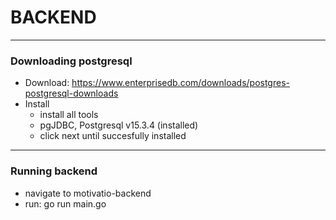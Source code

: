 # BACKEND

---

### Downloading postgresql
- Download: https://www.enterprisedb.com/downloads/postgres-postgresql-downloads
- Install
  - install all tools
  - pgJDBC, Postgresql v15.3.4 (installed)
  - click next until succesfully installed
---
### Running backend
- navigate to motivatio-backend
- run: go run main.go

